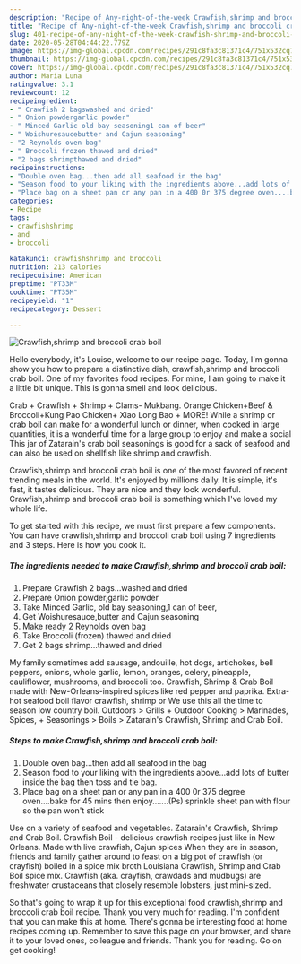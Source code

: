 ```yaml
---
description: "Recipe of Any-night-of-the-week Crawfish,shrimp and broccoli crab boil"
title: "Recipe of Any-night-of-the-week Crawfish,shrimp and broccoli crab boil"
slug: 401-recipe-of-any-night-of-the-week-crawfish-shrimp-and-broccoli-crab-boil
date: 2020-05-28T04:44:22.779Z
image: https://img-global.cpcdn.com/recipes/291c8fa3c81371c4/751x532cq70/crawfishshrimp-and-broccoli-crab-boil-recipe-main-photo.jpg
thumbnail: https://img-global.cpcdn.com/recipes/291c8fa3c81371c4/751x532cq70/crawfishshrimp-and-broccoli-crab-boil-recipe-main-photo.jpg
cover: https://img-global.cpcdn.com/recipes/291c8fa3c81371c4/751x532cq70/crawfishshrimp-and-broccoli-crab-boil-recipe-main-photo.jpg
author: Maria Luna
ratingvalue: 3.1
reviewcount: 12
recipeingredient:
- " Crawfish 2 bagswashed and dried"
- " Onion powdergarlic powder"
- " Minced Garlic old bay seasoning1 can of beer"
- " Woishuresaucebutter and Cajun seasoning"
- "2 Reynolds oven bag"
- " Broccoli frozen thawed and dried"
- "2 bags shrimpthawed and dried"
recipeinstructions:
- "Double oven bag...then add all seafood in the bag"
- "Season food to your liking with the ingredients above...add lots of butter inside the bag then toss and tie bag."
- "Place bag on a sheet pan or any pan in a 400 0r 375 degree oven....bake for 45 mins then enjoy.......(Ps) sprinkle sheet pan with flour so the pan won&#39;t stick"
categories:
- Recipe
tags:
- crawfishshrimp
- and
- broccoli

katakunci: crawfishshrimp and broccoli 
nutrition: 213 calories
recipecuisine: American
preptime: "PT33M"
cooktime: "PT35M"
recipeyield: "1"
recipecategory: Dessert

---
```



![Crawfish,shrimp and broccoli crab boil](https://img-global.cpcdn.com/recipes/291c8fa3c81371c4/751x532cq70/crawfishshrimp-and-broccoli-crab-boil-recipe-main-photo.jpg)

Hello everybody, it's Louise, welcome to our recipe page. Today, I'm gonna show you how to prepare a distinctive dish, crawfish,shrimp and broccoli crab boil. One of my favorites food recipes. For mine, I am going to make it a little bit unique. This is gonna smell and look delicious.

Crab + Crawfish + Shrimp + Clams- Mukbang. Orange Chicken+Beef &amp; Broccoli+Kung Pao Chicken+ Xiao Long Bao + MORE! While a shrimp or crab boil can make for a wonderful lunch or dinner, when cooked in large quantities, it is a wonderful time for a large group to enjoy and make a social This jar of Zatarain&#39;s crab boil seasonings is good for a sack of seafood and can also be used on shellfish like shrimp and crawfish.

Crawfish,shrimp and broccoli crab boil is one of the most favored of recent trending meals in the world. It's enjoyed by millions daily. It is simple, it's fast, it tastes delicious. They are nice and they look wonderful. Crawfish,shrimp and broccoli crab boil is something which I've loved my whole life.


To get started with this recipe, we must first prepare a few components. You can have crawfish,shrimp and broccoli crab boil using 7 ingredients and 3 steps. Here is how you cook it.

<!--inarticleads1-->

##### The ingredients needed to make Crawfish,shrimp and broccoli crab boil:

1. Prepare  Crawfish 2 bags...washed and dried
1. Prepare  Onion powder,garlic powder
1. Take  Minced Garlic, old bay seasoning,1 can of beer,
1. Get  Woishuresauce,butter and Cajun seasoning
1. Make ready 2 Reynolds oven bag
1. Take  Broccoli (frozen) thawed and dried
1. Get 2 bags shrimp...thawed and dried


My family sometimes add sausage, andouille, hot dogs, artichokes, bell peppers, onions, whole garlic, lemon, oranges, celery, pineapple, cauliflower, mushrooms, and broccoli too. Crawfish, Shrimp &amp; Crab Boil made with New-Orleans-inspired spices like red pepper and paprika. Extra-hot seafood boil flavor crawfish, shrimp or We use this all the time to season low country boil. Outdoors &gt; Grills + Outdoor Cooking &gt; Marinades, Spices, + Seasonings &gt; Boils &gt; Zatarain&#39;s Crawfish, Shrimp and Crab Boil. 

<!--inarticleads2-->

##### Steps to make Crawfish,shrimp and broccoli crab boil:

1. Double oven bag...then add all seafood in the bag
1. Season food to your liking with the ingredients above...add lots of butter inside the bag then toss and tie bag.
1. Place bag on a sheet pan or any pan in a 400 0r 375 degree oven....bake for 45 mins then enjoy.......(Ps) sprinkle sheet pan with flour so the pan won&#39;t stick


Use on a variety of seafood and vegetables. Zatarain&#39;s Crawfish, Shrimp and Crab Boil. Crawfish Boil - delicious crawfish recipes just like in New Orleans. Made with live crawfish, Cajun spices When they are in season, friends and family gather around to feast on a big pot of crawfish (or crayfish) boiled in a spice mix broth Louisiana Crawfish, Shrimp and Crab Boil spice mix. Crawfish (aka. crayfish, crawdads and mudbugs) are freshwater crustaceans that closely resemble lobsters, just mini-sized. 

So that's going to wrap it up for this exceptional food crawfish,shrimp and broccoli crab boil recipe. Thank you very much for reading. I'm confident that you can make this at home. There's gonna be interesting food at home recipes coming up. Remember to save this page on your browser, and share it to your loved ones, colleague and friends. Thank you for reading. Go on get cooking!
